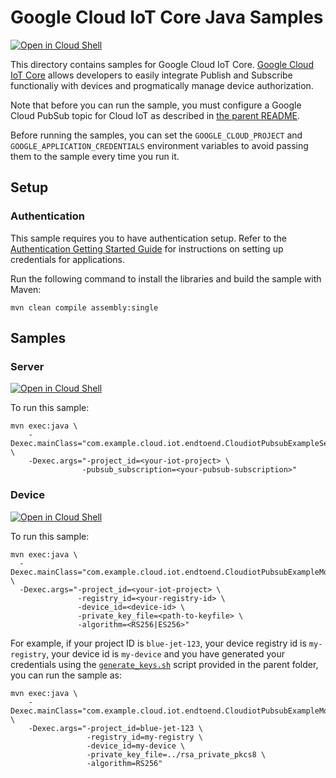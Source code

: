 # Google Cloud IoT Core Java Samples

<a href="https://console.cloud.google.com/cloudshell/open?git_repo=https://github.com/GoogleCloudPlatform/java-docs-samples&page=editor&open_in_editor=iot/api-client/manager/README.md">
<img alt="Open in Cloud Shell" src ="http://gstatic.com/cloudssh/images/open-btn.png"></a>

This directory contains samples for Google Cloud IoT Core. [Google Cloud IoT Core](https://cloud.google.com/iot/docs/ "Google Cloud IoT Core") allows developers to easily integrate Publish and Subscribe functionaliy with devices and progmatically manage device authorization.

Note that before you can run the sample, you must configure a Google Cloud
PubSub topic for Cloud IoT as described in [the parent README](../README.md).

Before running the samples, you can set the `GOOGLE_CLOUD_PROJECT` and
`GOOGLE_APPLICATION_CREDENTIALS` environment variables to avoid passing them to
the sample every time you run it.

## Setup

### Authentication

This sample requires you to have authentication setup. Refer to the [Authentication Getting Started Guide](https://cloud.google.com/docs/authentication/getting-started "Google Cloud IoT Core") for instructions on setting up credentials for applications.

Run the following command to install the libraries and build the sample with Maven:

    mvn clean compile assembly:single

## Samples

### Server

<a href="https://console.cloud.google.com/cloudshell/open?git_repo=https://github.com/GoogleCloudPlatform/java-docs-samples&page=editor&open_in_editor=iot/api-client/manager/README.md">
<img alt="Open in Cloud Shell" src ="http://gstatic.com/cloudssh/images/open-btn.png"></a>

To run this sample:

    mvn exec:java \
        -Dexec.mainClass="com.example.cloud.iot.endtoend.CloudiotPubsubExampleServer" \
        -Dexec.args="-project_id=<your-iot-project> \
                    -pubsub_subscription=<your-pubsub-subscription>"

### Device

<a href="https://console.cloud.google.com/cloudshell/open?git_repo=https://github.com/GoogleCloudPlatform/java-docs-samples&page=editor&open_in_editor=iot/api-client/manager/README.md">
<img alt="Open in Cloud Shell" src ="http://gstatic.com/cloudssh/images/open-btn.png"></a>

To run this sample:

    mvn exec:java \
      -Dexec.mainClass="com.example.cloud.iot.endtoend.CloudiotPubsubExampleMqttDevice" \
      -Dexec.args="-project_id=<your-iot-project> \
                   -registry_id=<your-registry-id> \
                   -device_id=<device-id> \
                   -private_key_file=<path-to-keyfile> \
                   -algorithm=<RS256|ES256>"

For example, if your project ID is `blue-jet-123`, your device registry id is
`my-registry`, your device id is `my-device` and you have generated your
credentials using the [`generate_keys.sh`](../generate_keys.sh) script
provided in the parent folder, you can run the sample as:

    mvn exec:java \
        -Dexec.mainClass="com.example.cloud.iot.endtoend.CloudiotPubsubExampleMqttDevice" \
        -Dexec.args="-project_id=blue-jet-123 \
                     -registry_id=my-registry \
                     -device_id=my-device \
                     -private_key_file=../rsa_private_pkcs8 \
                     -algorithm=RS256"
